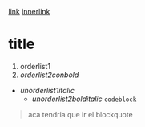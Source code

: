 [link]( http://ww.aa )
[innerlink]( #asdfa )
# title
1. orderlist1
2. *orderlist2conbold*
- _unorderlist1italic_
    - _*unorderlist2bolditalic*_
`codeblock`
> aca tendria que ir el blockquote